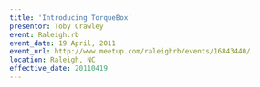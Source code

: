 ```yaml
---
title: 'Introducing TorqueBox'
presentor: Toby Crawley
event: Raleigh.rb
event_date: 19 April, 2011
event_url: http://www.meetup.com/raleighrb/events/16843440/
location: Raleigh, NC
effective_date: 20110419
---
```


